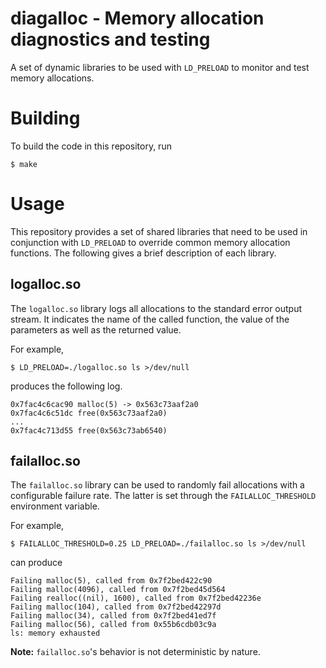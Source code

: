 # diagalloc - Memory allocation diagnostics and testing

A set of dynamic libraries to be used with `LD_PRELOAD` to monitor and test
memory allocations.

# Building

To build the code in this repository, run
```console
$ make
```

# Usage

This repository provides a set of shared libraries that need to be used in
conjunction with `LD_PRELOAD` to override common memory allocation functions.
The following gives a brief description of each library.

## logalloc.so

The `logalloc.so` library logs all allocations to the standard error output
stream. It indicates the name of the called function, the value of the
parameters as well as the returned value.

For example,
```console
$ LD_PRELOAD=./logalloc.so ls >/dev/null
```
produces the following log.
```
0x7fac4c6cac90 malloc(5) -> 0x563c73aaf2a0
0x7fac4c6c51dc free(0x563c73aaf2a0)
...
0x7fac4c713d55 free(0x563c73ab6540)
```

## failalloc.so

The `failalloc.so` library can be used to randomly fail allocations with a
configurable failure rate. The latter is set through the `FAILALLOC_THRESHOLD`
environment variable.

For example,
```console
$ FAILALLOC_THRESHOLD=0.25 LD_PRELOAD=./failalloc.so ls >/dev/null
```
can produce
```
Failing malloc(5), called from 0x7f2bed422c90
Failing malloc(4096), called from 0x7f2bed45d564
Failing realloc((nil), 1600), called from 0x7f2bed42236e
Failing malloc(104), called from 0x7f2bed42297d
Failing malloc(34), called from 0x7f2bed41ed7f
Failing malloc(56), called from 0x55b6cdb03c9a
ls: memory exhausted
```

**Note:** `failalloc.so`'s behavior is not deterministic by nature.
